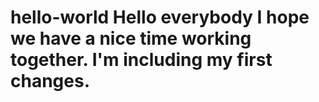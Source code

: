 # hello-world Hello everybody I hope we have a nice time working together. I'm including my first changes.

